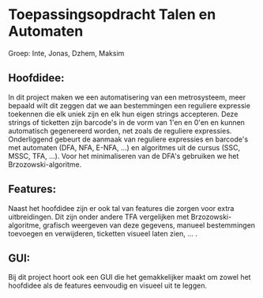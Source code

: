 # Toepassingsopdracht Talen en Automaten
Groep: Inte, Jonas, Dzhem, Maksim

## Hoofdidee:
In dit project maken we een automatisering van een metrosysteem, meer bepaald wilt dit zeggen dat we aan bestemmingen een reguliere expressie toekennen die elk uniek zijn en elk hun eigen strings accepteren. Deze strings of ticketten zijn barcode's in de vorm van 1'en en 0'en en kunnen automatisch gegenereerd worden, net zoals de reguliere expressies. Onderliggend gebeurt de aanmaak van reguliere expressies en barcode's met automaten (DFA, NFA, E-NFA, ...) en algoritmes uit de cursus (SSC, MSSC, TFA, ...). Voor het minimaliseren van de DFA's gebruiken we het Brzozowski-algoritme.

## Features:
Naast het hoofdidee zijn er ook tal van features die zorgen voor extra uitbreidingen. Dit zijn onder andere TFA vergelijken met Brzozowski-algoritme, grafisch weergeven van deze gegevens, manueel bestemmingen toevoegen en verwijderen, ticketten visueel laten zien, ... .

## GUI:
Bij dit project hoort ook een GUI die het gemakkelijker maakt om zowel het hoofdidee als de features eenvoudig en visueel uit te leggen.
